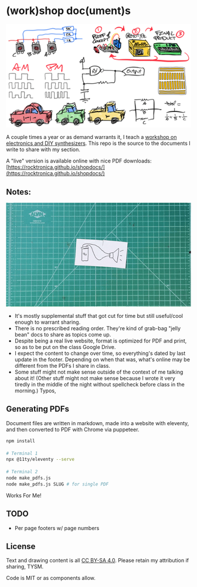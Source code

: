 # (work)shop doc(ument)s

![shopdocs](static/header.png)

A couple times a year or as demand warrants it, I teach a [workshop on electronics and DIY synthesizers](https://dogbotic.com/diy-synthesizers). This repo is the source to the documents I write to share with my section.

A "live" version is available online with nice PDF downloads: [https://rocktronica.github.io/shopdocs/](https://rocktronica.github.io/shopdocs/)

## Notes:

![shopdocs schematic cards](static/schematic_cards-1-638-8-gifski-60.gif)

- It's mostly supplemental stuff that got cut for time but still useful/cool enough to warrant sharing.
- There is no prescribed reading order. They're kind of grab-bag "jelly bean" docs to share as topics come up.
- Despite being a real live website, format is optimized for PDF and print, so as to be put on the class Google Drive.
- I expect the content to change over time, so everything's dated by last update in the footer. Depending on when that was, what's online may be different from the PDFs I share in class.
- Some stuff might not make sense outside of the context of me talking about it! (Other stuff might not make sense because I wrote it very tiredly in the middle of the night without spellcheck before class in the morning.) Typos,

## Generating PDFs

Document files are written in markdown, made into a website with eleventy, and then converted to PDF with Chrome via puppeteer.

```bash
npm install

# Terminal 1
npx @11ty/eleventy --serve

# Terminal 2
node make_pdfs.js
node make_pdfs.js SLUG # for single PDF
```

Works For Me!

<!--
FOR TOMMY:
To update the website, make PDFs then run `./deploy.sh`
-->

## TODO

- Per page footers w/ page numbers

## License

Text and drawing content is all [CC BY-SA 4.0](https://creativecommons.org/licenses/by-sa/4.0/). Please retain my attribution if sharing, TYSM.

Code is MIT or as components allow.
